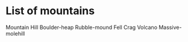 List of mountains
=================

Mountain
Hill
Boulder-heap
Rubble-mound
Fell
Crag
Volcano
Massive-molehill